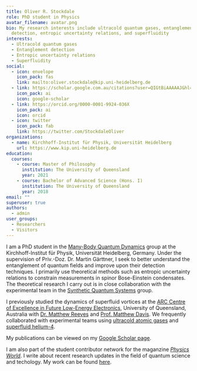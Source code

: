 ```yaml
---
title: Oliver R. Stockdale
role: PhD student in Physics
avatar_filename: avatar.png
bio: My research interests include ultracold quantum gases, entanglement
  detection, entropic uncertainty relations, and superfluidity
interests:
  - Ultracold quantum gases
  - Entanglement detection
  - Entropic uncertainty relations
  - Superfluidity
social:
  - icon: envelope
    icon_pack: fas
    link: mailto:oliver.stockdale@kip.uni-heidelberg.de
  - link: https://scholar.google.com.au/citations?user=QIGtBiAAAAAJ&hl=en
    icon_pack: ai
    icon: google-scholar
  - link: https://orcid.org/0000-0001-9924-036X
    icon_pack: ai
    icon: orcid
  - icon: twitter
    icon_pack: fab
    link: https://twitter.com/StockdaleOliver
organizations:
  - name: Kirchhoff-Institut für Physik, Universität Heidelberg
    url: https://www.kip.uni-heidelberg.de
education:
  courses:
    - course: Master of Philosophy
      institution: The University of Queensland
      year: 2021
    - course: Bachelor of Advanced Science (Hons. I)
      institution: The University of Queensland
      year: 2018
email: ""
superuser: true
authors:
  - admin
user_groups:
  - Researchers
  - Visitors
---
```

I am a PhD student in the [Many-Body Quantum Dynamics](https://mbqd.de) group at the Kirchhoff-Institut für Physik, Universität Heidelberg, Germany. Under the supervision of Priv.-Doz. Dr. Martin Gärttner, I seek to better understand the entanglement of quantum fields and improve upon their detection techniques. I primarily use theoretical methods such as entropic uncertainty relations to constrain measurements in spinor Bose-Einstein condensates. The theoretical research I carry out is in close collaboration with the experimental team in the [Synthetic Quantum Systems](https://synqs.org) group.

I previously studied the dynamics of superfluid vortices at the [ARC Centre of Excellence in Future Low-Energy Electronics](https://www.fleet.org.au), University of Queensland, Australia with [Dr. Matthew Reeves](https://researchers.uq.edu.au/researcher/16962) and [Prof. Matthew Davis](https://researchers.uq.edu.au/researcher/1134). We frequently collaborated with experimental teams using [ultracold atomic gases](https://bec.equs.org) and [superfluid helium-4](http://www.physics.uq.edu.au/QOlab/index.html).

My publications can be viewed on my [Google Scholar page](https://scholar.google.com.au/citations?user=QIGtBiAAAAAJ&hl=en).

I am also part of the student contributor network for the maganzine [*Physics World*](https://physicsworld.com). I write about recent research updates in the field  of quantum science and techology. My work can be found [here](https://physicsworld.com/author/oliver-stockdale/).
